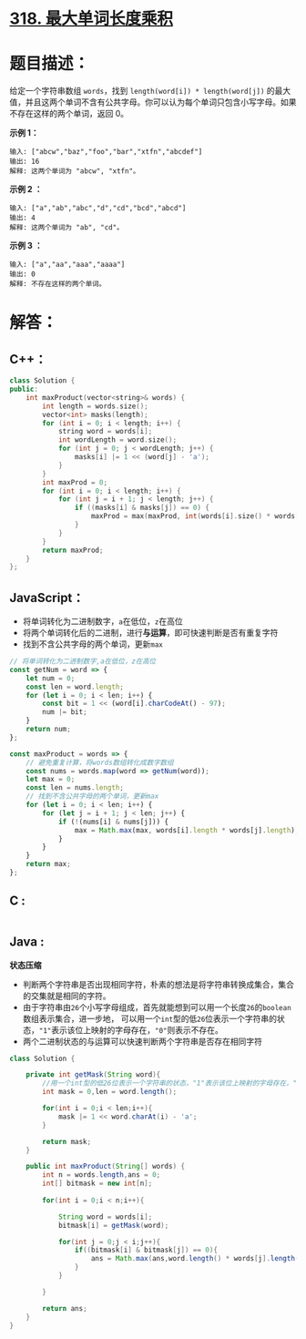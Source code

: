 # [318. 最大单词长度乘积](https://leetcode-cn.com/problems/maximum-product-of-word-lengths/)

# 题目描述：

给定一个字符串数组 `words`，找到 `length(word[i]) * length(word[j])` 的最大值，并且这两个单词不含有公共字母。你可以认为每个单词只包含小写字母。如果不存在这样的两个单词，返回 0。

 

**示例 1：**

```
输入: ["abcw","baz","foo","bar","xtfn","abcdef"]
输出: 16 
解释: 这两个单词为 "abcw", "xtfn"。
```



**示例 2 ：**

```
输入: ["a","ab","abc","d","cd","bcd","abcd"]
输出: 4 
解释: 这两个单词为 "ab", "cd"。
```



**示例 3 ：**

```
输入: ["a","aa","aaa","aaaa"]
输出: 0 
解释: 不存在这样的两个单词。
```




# 解答：

## C++：

```cpp
class Solution {
public:
    int maxProduct(vector<string>& words) {
        int length = words.size();
        vector<int> masks(length);
        for (int i = 0; i < length; i++) {
            string word = words[i];
            int wordLength = word.size();
            for (int j = 0; j < wordLength; j++) {
                masks[i] |= 1 << (word[j] - 'a');
            }
        }
        int maxProd = 0;
        for (int i = 0; i < length; i++) {
            for (int j = i + 1; j < length; j++) {
                if ((masks[i] & masks[j]) == 0) {
                    maxProd = max(maxProd, int(words[i].size() * words[j].size()));
                }
            }
        }
        return maxProd;
    }
};
```

## JavaScript：

- 将单词转化为二进制数字，`a`在低位，`z`在高位
- 将两个单词转化后的二进制，进行**与运算**，即可快速判断是否有重复字符
- 找到不含公共字母的两个单词，更新`max`

```javascript
// 将单词转化为二进制数字,a在低位，z在高位
const getNum = word => {
    let num = 0;
    const len = word.length;
    for (let i = 0; i < len; i++) {
        const bit = 1 << (word[i].charCodeAt() - 97);
        num |= bit;
    }
    return num;
};

const maxProduct = words => {
    // 避免重复计算，将words数组转化成数字数组
    const nums = words.map(word => getNum(word));
    let max = 0;
    const len = nums.length;
    // 找到不含公共字母的两个单词，更新max
    for (let i = 0; i < len; i++) {
        for (let j = i + 1; j < len; j++) {
            if (!(nums[i] & nums[j])) {
                max = Math.max(max, words[i].length * words[j].length);
            }
        }
    }
    return max;
};
```
## C :
```c

```
## Java :
**状态压缩**
- 判断两个字符串是否出现相同字符，朴素的想法是将字符串转换成集合，集合的交集就是相同的字符。
- 由于字符串由`26`个小写字母组成，首先就能想到可以用一个长度`26`的`boolean`数组表示集合，进一步地， 可以用一个`int`型的低`26`位表示一个字符串的状态，`"1"`表示该位上映射的字母存在，`"0"`则表示不存在。
- 两个二进制状态的与运算可以快速判断两个字符串是否存在相同字符
```java
class Solution {

    private int getMask(String word){
        //用一个int型的低26位表示一个字符串的状态，"1"表示该位上映射的字母存在，"0"则表示存在。
        int mask = 0,len = word.length();

        for(int i = 0;i < len;i++){
            mask |= 1 << word.charAt(i) - 'a';
        }

        return mask;
    }

    public int maxProduct(String[] words) {
        int n = words.length,ans = 0;
        int[] bitmask = new int[n];
        
        for(int i = 0;i < n;i++){

            String word = words[i];
            bitmask[i] = getMask(word);

            for(int j = 0;j < i;j++){
                if((bitmask[i] & bitmask[j]) == 0){
                    ans = Math.max(ans,word.length() * words[j].length());
                }
            }

        }

        return ans;
    }
}
```

